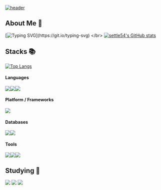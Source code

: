 [![header](https://capsule-render.vercel.app/api?type=waving&color=gradient&height=300&section=header&text=HELLO%20WORLD!&fontColor=ffffff)](https://github.com/kyechan99/capsule-render)

## About Me :book: 
[![Typing SVG](https://readme-typing-svg.demolab.com?font=Press+Start+2P&size=20&pause=1000&color=C5F7F1&center=true&vCenter=true&width=435&lines=I+am+settle54.)](https://git.io/typing-svg)
</br>
[![settle54's GitHub stats](https://github-readme-stats.vercel.app/api?username=settle54&count_private=true&custom_title=settle54's&nbsp;github&nbsp;&bg_color=30,7F7FD5,86A8E7,91eae4&title_color=fff&text_color=fff)](https://github.com/anuraghazra/github-readme-stats)

## Stacks 📚
[![Top Langs](https://github-readme-stats.vercel.app/api/top-langs/?username=settle54&layout=compact&custom_title=My&nbsp;Language&nbsp;&bg_color=30,91eae4,86A8E7&title_color=fff&text_color=fff)](https://github.com/anuraghazra/github-readme-stats)

#### Languages
<div style="display:flex; flex-direction:row;">
    <img src="https://img.shields.io/badge/kotlin-7F52FF?style=for-the-badge&logo=kotlin&logoColor=white">
    <img src="https://img.shields.io/badge/Python-14354C?style=for-the-badge&logo=python&logoColor=white"/>
    <img src="https://img.shields.io/badge/Java-ED8B00?style=for-the-badge&logo=openjdk&logoColor=white">
</div>

#### Platform / Frameworks
<div style="display:flex; flex-direction:row;">
    <img src="https://img.shields.io/badge/Android-3DDC84?style=for-the-badge&logo=android&logoColor=white">
</div>

#### Databases
<div style="display:flex; flex-direction:row;">
    <img src="https://img.shields.io/badge/SQLite-07405E?style=for-the-badge&logo=sqlite&logoColor=white">
    <img src="https://img.shields.io/badge/Oracle-F80000?style=for-the-badge&logo=oracle&logoColor=black"> 
</div>

#### Tools
<div style="display:flex; flex-direction:row;">
    <img src="https://img.shields.io/badge/GitHub-100000?style=for-the-badge&logo=github&logoColor=white">
    <img src="https://img.shields.io/badge/Figma-F24E1E?style=for-the-badge&logo=figma&logoColor=white">
    <img src="https://img.shields.io/badge/Notion-000000?style=for-the-badge&logo=notion&logoColor=white"> 
</div>

## Studying 📑
<div>
    <img src="https://img.shields.io/badge/SpringBoot-6DB33F?style=for-the-badge&logo=springboot&logoColor=white"/>
    <img src="https://img.shields.io/badge/docker-2496ED?style=for-the-badge&logo=docker&logoColor=white"/>
    <img src="https://img.shields.io/badge/amazonaws-232F3E?style=for-the-badge&logo=amazonaws&logoColor=white">
</div>

